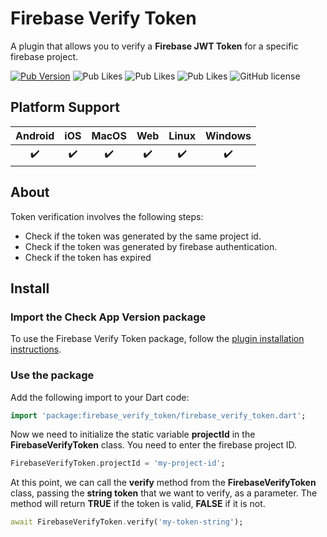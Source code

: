 # Firebase Verify Token

A plugin that allows you to verify a **Firebase JWT Token** for a specific firebase project.

[![Pub Version](https://img.shields.io/pub/v/firebase_verify_token?style=flat-square&logo=dart)](https://pub.dev/packages/firebase_verify_token)
![Pub Likes](https://img.shields.io/pub/likes/firebase_verify_token)
![Pub Likes](https://img.shields.io/pub/points/firebase_verify_token)
![Pub Likes](https://img.shields.io/pub/popularity/firebase_verify_token)
![GitHub license](https://img.shields.io/github/license/enzo-desimone/check_app_version?style=flat-square)

## Platform Support

| Android | iOS | MacOS | Web | Linux | Windows |
| :-----: | :-: | :---: | :-: | :---: | :-----: |
|   ✔️    | ✔️  |  ✔️   | ✔️  |  ✔️   |   ✔️    |

## About

Token verification involves the following steps:
- Check if the token was generated by the same project id.
- Check if the token was generated by firebase authentication.
- Check if the token has expired

## Install

### Import the Check App Version package
To use the Firebase Verify Token package, follow the [plugin installation instructions](https://pub.dev/packages/firebase_verify_token/install).

### Use the package

Add the following import to your Dart code:
```dart
import 'package:firebase_verify_token/firebase_verify_token.dart';
```

Now we need to initialize the static variable **projectId** in the **FirebaseVerifyToken** class. You need to enter the firebase project ID.
```dart
FirebaseVerifyToken.projectId = 'my-project-id';
```

At this point, we can call the **verify** method from the **FirebaseVerifyToken** class, passing the **string token** that we want to verify, as a parameter. The method will return **TRUE** if the token is valid, **FALSE** if it is not.
```dart
await FirebaseVerifyToken.verify('my-token-string');
```
